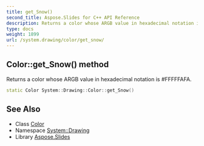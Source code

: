 ```yaml
---
title: get_Snow()
second_title: Aspose.Slides for C++ API Reference
description: Returns a color whose ARGB value in hexadecimal notation is #FFFFFAFA.
type: docs
weight: 1899
url: /system.drawing/color/get_snow/
---
```

## Color::get_Snow() method


Returns a color whose ARGB value in hexadecimal notation is #FFFFFAFA.

```cpp
static Color System::Drawing::Color::get_Snow()
```

## See Also

* Class [Color](../)
* Namespace [System::Drawing](../../)
* Library [Aspose.Slides](../../../)